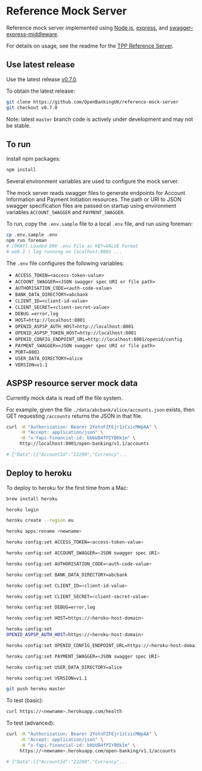 # Reference Mock Server

Reference mock server implemented using
[Node.js](https://nodejs.org/),
[express](https://github.com/expressjs/express), and
[swagger-express-middleware](https://github.com/BigstickCarpet/swagger-express-middleware).

For details on usage, see the readme for the
[TPP Reference Server](https://github.com/OpenBankingUK/tpp-reference-server#readme).

## Use latest release

Use the latest release [v0.7.0](https://github.com/OpenBankingUK/reference-mock-server/releases/tag/v0.7.0).

To obtain the latest release:

```sh
git clone https://github.com/OpenBankingUK/reference-mock-server
git checkout v0.7.0
```

Note: latest `master` branch code is actively under development and may not be stable.

## To run

Install npm packages:

```sh
npm install
```

Several environment variables are used to configure the mock server.

The mock server reads swagger files to generate endpoints for Account Information
and Payment Initiation resources. The path or URI to JSON swagger specification
files are passed on startup using environment variables `ACCOUNT_SWAGGER` and
`PAYMENT_SWAGGER`.

To run, copy the `.env.sample` file to a local `.env` file, and run using foreman:

```sh
cp .env.sample .env
npm run foreman
# [OKAY] Loaded ENV .env File as KEY=VALUE Format
# web.1 | log running on localhost:8001 ...
```

The `.env` file configures the following variables:

* `ACCESS_TOKEN=<access-token-value>`
* `ACCOUNT_SWAGGER=<JSON swagger spec URI or file path>`
* `AUTHORISATION_CODE=<auth-code-value>`
* `BANK_DATA_DIRECTORY=abcbank`
* `CLIENT_ID=<client-id-value>`
* `CLIENT_SECRET=<client-secret-value>`
* `DEBUG =error,log`
* `HOST=http://localhost:8001`
* `OPENID_ASPSP_AUTH_HOST=http://localhost:8001`
* `OPENID_ASPSP_TOKEN_HOST=http://localhost:8001`
* `OPENID_CONFIG_ENDPOINT_URL=http://localhost:8001/openid/config`
* `PAYMENT_SWAGGER=<JSON swagger spec URI or file path>`
* `PORT=8001`
* `USER_DATA_DIRECTORY=alice`
* `VERSION=v1.1`

## ASPSP resource server mock data

Currently mock data is read off the file system.

For example, given the file
`./data/abcbank/alice/accounts.json` exists, then
GET requesting `/accounts` returns the JSON in that file.

```sh
curl -H "Authorization: Bearer 2YotnFZFEjr1zCsicMWpAA" \
     -H "Accept: application/json" \
     -H "x-fapi-financial-id: bbbUB4fPIYB0k1m" \
     http://localhost:8001/open-banking/v1.1/accounts

# {"Data":[{"AccountId":"22290","Currency"...
```

## Deploy to heroku

To deploy to heroku for the first time from a Mac:

```sh
brew install heroku

heroku login

heroku create --region eu

heroku apps:rename <newname>

heroku config:set ACCESS_TOKEN=<access-token-value>

heroku config:set ACCOUNT_SWAGGER=<JSON swagger spec URI>

heroku config:set AUTHORISATION_CODE=<auth-code-value>

heroku config:set BANK_DATA_DIRECTORY=abcbank

heroku config:set CLIENT_ID=<client-id-value>

heroku config:set CLIENT_SECRET=<client-secret-value>

heroku config:set DEBUG=error,log

heroku config:set HOST=https://<heroku-host-domain>

heroku config:set
OPENID_ASPSP_AUTH_HOST=https://<heroku-host-domain>

heroku config:set OPENID_CONFIG_ENDPOINT_URL=https://<heroku-host-domain>/openid/config

heroku config:set PAYMENT_SWAGGER=<JSON swagger spec URI>

heroku config:set USER_DATA_DIRECTORY=alice

heroku config:set VERSION=v1.1

git push heroku master
```

To test (basic):
```sh
curl https://<newname>.herokuapp.com/health
```

To test (advanced):
```sh
curl -H "Authorization: Bearer 2YotnFZFEjr1zCsicMWpAA" \
     -H "Accept: application/json" \
     -H "x-fapi-financial-id: bbbUB4fPIYB0k1m" \
     https://<newname>.herokuapp.com/open-banking/v1.1/accounts

# {"Data":[{"AccountId":"22290","Currency"...
```
